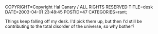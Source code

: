 COPYRIGHT=Copyright Hal Canary / ALL RIGHTS RESERVED
TITLE=desk
DATE=2003-04-01 23:48:45
POSTID=47
CATEGORIES=rant;

Things keep falling off my desk. I'd pick them up, but then I'd still be contributing to the total disorder of the universe, so why bother?
